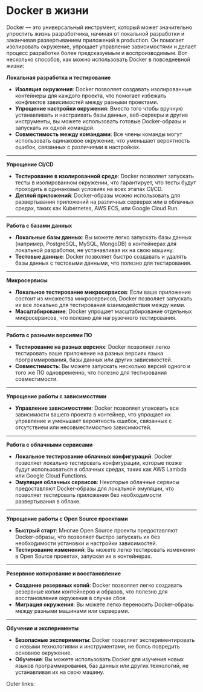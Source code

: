 

# Docker в жизни

Docker — это универсальный инструмент, который может значительно упростить жизнь разработчика, начиная от локальной разработки и заканчивая развертыванием приложений в production. Он помогает изолировать окружение, упрощает управление зависимостями и делает процесс разработки более предсказуемым и воспроизводимым.
Вот несколько способов, как можно использовать Docker в повседневной жизни:

**Локальная разработка и тестирование**
   - **Изоляция окружения**: Docker позволяет создавать изолированные контейнеры для каждого проекта, что помогает избежать конфликтов зависимостей между разными проектами.
   - **Упрощение настройки окружения**: Вместо того чтобы вручную устанавливать и настраивать базы данных, веб-серверы и другие инструменты, вы можете использовать готовые Docker-образы и запускать их одной командой.
   - **Совместимость между командами**: Все члены команды могут использовать одинаковое окружение, что уменьшает вероятность ошибок, связанных с различиями в настройках.
---
**Упрощение CI/CD**
   - **Тестирование в изолированной среде**: Docker позволяет запускать тесты в изолированном окружении, что гарантирует, что тесты будут проходить в одинаковых условиях на всех этапах CI/CD.
   - **Деплой приложений**: Docker-образы можно использовать для развертывания приложений на различных серверах или в облачных средах, таких как Kubernetes, AWS ECS, или Google Cloud Run.
---
**Работа с базами данных**
   - **Локальные базы данных**: Вы можете легко запускать базы данных (например, PostgreSQL, MySQL, MongoDB) в контейнерах для локальной разработки, не устанавливая их на свою машину.
   - **Тестовые данные**: Docker позволяет быстро создавать и удалять базы данных с тестовыми данными, что полезно для тестирования.
---
**Микросервисы**
   - **Локальное тестирование микросервисов**: Если ваше приложение состоит из множества микросервисов, Docker позволяет запускать их все локально для тестирования взаимодействия между ними.
   - **Масштабирование**: Docker упрощает масштабирование отдельных микросервисов, что полезно для нагрузочного тестирования.
---
**Работа с разными версиями ПО**
   - **Тестирование на разных версиях**: Docker позволяет легко тестировать ваше приложение на разных версиях языка программирования, базы данных или других зависимостей.
   - **Совместимость**: Вы можете запускать несколько версий одного и того же ПО одновременно, что полезно для тестирования совместимости.
---
**Упрощение работы с зависимостями**
   - **Управление зависимостями**: Docker позволяет упаковать все зависимости вашего проекта в контейнер, что упрощает их управление и уменьшает вероятность ошибок, связанных с отсутствием или несовместимостью зависимостей.
---
**Работа с облачными сервисами**
   - **Локальное тестирование облачных конфигураций**: Docker позволяет локально тестировать конфигурации, которые позже будут использоваться в облачных средах, таких как AWS Lambda или Google Cloud Functions.
   - **Эмуляция облачных сервисов**: Некоторые облачные сервисы предоставляют Docker-образы для локальной эмуляции, что позволяет тестировать приложения без необходимости развертывания в облаке.
---
**Упрощение работы с Open Source проектами**
   - **Быстрый старт**: Многие Open Source проекты предоставляют Docker-образы, что позволяет быстро запускать их без необходимости установки и настройки зависимостей.
   - **Тестирование изменений**: Вы можете легко тестировать изменения в Open Source проектах, запуская их в контейнерах.
---
**Резервное копирование и восстановление**
   - **Создание резервных копий**: Docker позволяет легко создавать резервные копии контейнеров и образов, что полезно для восстановления окружения в случае сбоя.
   - **Миграция окружения**: Вы можете легко переносить Docker-образы между разными машинами или серверами.
---
**Обучение и эксперименты**
   - **Безопасные эксперименты**: Docker позволяет экспериментировать с новыми технологиями и инструментами, не боясь повредить основное окружение.
   - **Обучение**: Вы можете использовать Docker для изучения новых языков программирования, баз данных или других технологий, не устанавливая их на свою машину.

Outer links:

